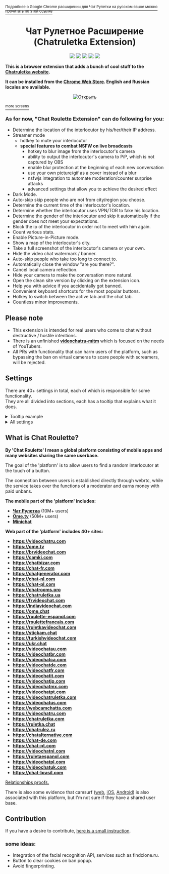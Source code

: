 [<sup>Подробнее о Google Chrome расширении для Чат Рулетки на русском языке можно прочитать по этой ссылке</sup>](README_RU.md)  
<h1 align="center">Чат Рулетное Расширение (Chatruletka Extension)</h1>

<p align="center">
<a href = "https://chrome.google.com/webstore/detail/alchldmijhnnapijdmchpkdeikibjgoi"><img src="https://img.shields.io/chrome-web-store/users/alchldmijhnnapijdmchpkdeikibjgoi?label=chrome%20users"></a> 
<a href = "https://chrome.google.com/webstore/detail/alchldmijhnnapijdmchpkdeikibjgoi/reviews"><img src="https://img.shields.io/chrome-web-store/rating/alchldmijhnnapijdmchpkdeikibjgoi?label=chrome%20rating"></a>
<a href = "https://discord.gg/YZKnbKGWen"><img src="https://img.shields.io/discord/925632108150530108?label=join%20our%20discord&amp;logo=discord"></a> 
<img src="https://img.shields.io/github/license/qrlk/videochatru-extension" >
<img src="https://img.shields.io/date/1632816617?label=released" >
</p>

**This is a browser extension that adds a bunch of cool stuff to the [Chatruletka website](https://videochatru.com).**  

**It can be installed from the [Chrome Web Store](https://chrome.google.com/webstore/detail/alchldmijhnnapijdmchpkdeikibjgoi). English and Russian locales are available.**
<center>

[![Открыть](screens/basic.png)](https://www.youtube.com/watch?v=KXDwuV9YUjY)
</center>

[<sup>more screens</sup>](screens.md)  
### As for now, "Chat Roulette Extension" can do following for you:
* Determine the location of the interlocutor by his/her/their IP address.
* Streamer mode
    * hotkey to mute your interlocutor 
  * **special features to combat NSFW on live broadcasts**
    * hotkey to blur image from the interlocutor's camera
    * ability to output the interlocutor's camera to PiP, which is not captured by OBS
    * enable blur protection at the beginning of each new conversation
    * use your own picture/gif as a cover instead of a blur
    * nsfwjs integration to automate moderation/counter surprise attacks
    * advanced settings that allow you to achieve the desired effect
* Dark Mode.
* Auto-skip skip people who are not from city/region you choose.
* Determine the current time of the interlocutor's location.
* Determine whether the interlocutor uses VPN/TOR to fake his location.
* Determine the gender of the interlocutor and skip it automatically if the gender does not meet your expectations.
* Block the ip of the interlocutor in order not to meet with him again.
* Count various stats.
* Enable Picture-in-Picture mode.
* Show a map of the interlocutor's city.
* Take a full screenshot of the interlocutor's camera or your own.
* Hide the video chat watermark / banner.
* Auto-skip people who take too long to connect to.
* Automatically close the window "are you there?".
* Сancel local camera reflection.
* Hide your camera to make the conversation more natural.
* Open the clean site version by clicking on the extension icon.
* Help you with advice if you accidentally got banned.
* Convenient keyboard shortcuts for the most popular buttons.
* Hotkey to switch between the active tab and the chat tab.
* Countless minor improvements.

## Please note
* This extension is intended for real users who come to chat without destructive / hostile intentions.  
* There is an unfinished **[videochatru-mitm](https://github.com/qrlk/videochatru-mitm)** which is focused on the needs of YouTubers.
* All PRs with functionality that can harm users of the platform, such as bypassing the ban on virtual cameras to scare people with screamers, will be rejected.

## Settings

There are 40+ settings in total, each of which is responsible for some functionality.  
They are all divided into sections, each has a tooltip that explains what it does.

<details>
   <summary>Tooltip example</summary>
   
   ![image](https://user-images.githubusercontent.com/40423143/147811348-095c9991-0ebc-48c7-b10e-a7c49f525583.png)

</details>

<details>
   <summary>All settings</summary>
   
   ![2021-12-31_10-56](https://user-images.githubusercontent.com/40423143/147810937-37012aa9-500a-43fa-818f-58424bdbe3ff.png)
   
</details>

## What is Chat Roulette?
**By 'Chat Roulette' I mean a global platform consisting of mobile apps and many websites sharing the same userbase.**

The goal of the 'platform' is to allow users to find a random interlocutor at the touch of a button.  

The connection between users is established directly through webrtc, while the service takes over the functions of a moderator and earns money with paid unbans.

**The mobile part of the 'platform' includes:**
* [**Чат Рулетка**](https://play.google.com/store/apps/details?id=com.chat.ruletka) (10M+ users)
* [**Ome.tv**](https://play.google.com/store/apps/details?id=omegle.tv) (50M+ users)
* [**Minichat**](https://apps.apple.com/ua/app/minichat-video-chat-texting/id1506912979)

**Web part of the 'platform' includes 40+ sites:**

* **https://videochatru.com**
* **https://ome.tv**
* **https://brvideochat.com**
* **https://camki.com**
* **https://chatbizar.com**
* **https://chat-fr.com**
* **https://chatgenerator.com**
* **https://chat-nl.com**
* **https://chat-pl.com**
* **https://chatrooms.pro**
* **https://chatruletka.ua**
* **https://frvideochat.com**
* **https://indiavideochat.com**
* **https://ome.chat**
* **https://roulette-espanol.com**
* **https://roulettefrancais.com**
* **https://ruletkavideochat.com**
* **https://stickam.chat**
* **https://turkishvideochat.com**
* **https://ukr.chat**
* **https://videochatau.com**
* **https://videochatbr.com**
* **https://videochatca.com**
* **https://videochatde.com**
* **https://videochatfr.com**
* **https://videochatit.com**
* **https://videochatjp.com**
* **https://videochatmx.com**
* **https://videochatpt.com**
* **https://videochatruletka.com**
* **https://videochatus.com**
* **https://webcamchatta.com**
* **https://videochatru.com**
* **https://chatruletka.com**
* **https://ruletka.chat**
* **https://chatrulez.ru**
* **https://chatalternative.com**
* **https://chat-de.com**
* **https://chat-pt.com**
* **https://videochatnl.com**
* **https://ruletaespanol.com**
* **https://videochatpl.com**
* **https://videochatuk.com**
* **https://chat-brasil.com**

[Relationships proofs.](https://builtwith.com/relationships/videochatru.com)

There is also some evidence that camsurf ([web](https://camsurf.com), [iOS](https://apps.apple.com/us/app/camsurf/id1491535834), [Android](https://play.google.com/store/apps/details?id=camsurf.com&hl=en)) is also associated with this platform, but I'm not sure if they have a shared user base.

## Contribution
If you have a desire to contribute, [here is a small instruction](CONTRIBUTING.md).  


### some ideas:
* Integration of the facial recognition API, services such as findclone.ru.
* Button to clear cookies on ban popup.
* Avoid fingerprinting.
